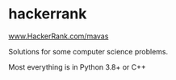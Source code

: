 # hackerrank

www.HackerRank.com/mavas

Solutions for some computer science problems.

Most everything is in Python 3.8+ or C++
